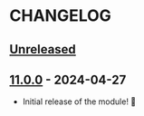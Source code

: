 # CHANGELOG

## [Unreleased]

## [11.0.0] - 2024-04-27

- Initial release of the module! 🚀

[Unreleased]: https://github.com/DjLeChuck/foundryvtt-module-motw-fr/compare/11.0.0...main

[11.0.0]: https://github.com/DjLeChuck/foundryvtt-module-motw-fr/releases/tag/11.0.0
